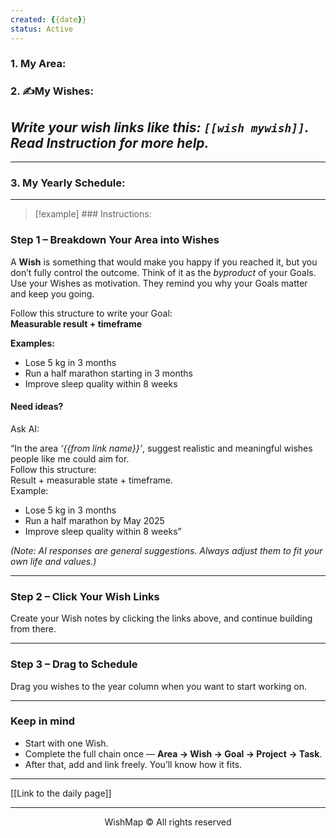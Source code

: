 ```yaml
---
created: {{date}}
status: Active
---
```

### 1. My Area:
### 2. ✍️My Wishes:
*Write your wish links like this:  `[[wish mywish]]`. 
Read Instruction for more help.*
- 

---
### 3. My Yearly Schedule:







___
> [!example] ### Instructions:

### Step 1 – Breakdown Your Area into Wishes
A **Wish** is something that would make you happy if you reached it, but you don’t fully control the outcome.   Think of it as the _byproduct_ of your Goals.
Use your Wishes as motivation. They remind you why your Goals matter and keep you going.

Follow this structure to write your Goal:  
  **Measurable result + timeframe**

**Examples:**
- Lose 5 kg in 3 months  
- Run a half marathon starting in 3 months  
- Improve sleep quality within 8 weeks

#### Need ideas?

Ask AI:

 “In the area *‘{{from link name}}’*, suggest realistic and meaningful wishes people like me could aim for.  
 Follow this structure:  
 Result + measurable state + timeframe.  
 Example:  
 - Lose 5 kg in 3 months  
 - Run a half marathon by May 2025  
 - Improve sleep quality within 8 weeks”

 *(Note: AI responses are general suggestions. Always adjust them to fit your own life and values.)*

---

### Step 2 – Click Your Wish Links

Create your Wish notes by clicking the links above, and continue building from there.

---
### Step 3 – Drag to Schedule
Drag you wishes to the year column when you want to start working on.

---
### Keep in mind
- Start with one Wish.  
- Complete the full chain once — **Area → Wish → Goal → Project → Task**.  
- After that, add and link freely. You’ll know how it fits.

---

[[Link to the daily page]]

---

<p align="center">WishMap © All rights reserved</p>
